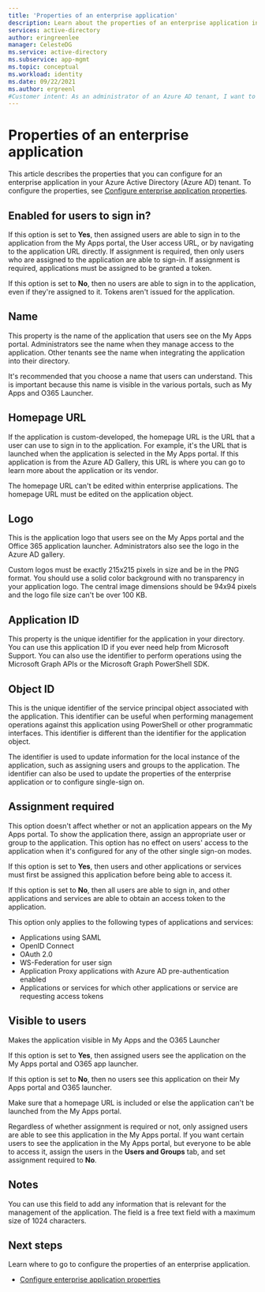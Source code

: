 ```yaml
---
title: 'Properties of an enterprise application'
description: Learn about the properties of an enterprise application in Azure Active Directory.
services: active-directory
author: eringreenlee
manager: CelesteDG
ms.service: active-directory
ms.subservice: app-mgmt
ms.topic: conceptual
ms.workload: identity
ms.date: 09/22/2021
ms.author: ergreenl
#Customer intent: As an administrator of an Azure AD tenant, I want to learn more about the properties of an enterprise application that I can configure.
---
```


# Properties of an enterprise application

This article describes the properties that you can configure for an enterprise application in your Azure Active Directory (Azure AD) tenant. To configure the properties, see [Configure enterprise application properties](add-application-portal-configure.md).

## Enabled for users to sign in? 

If this option is set to **Yes**, then assigned users are able to sign in to the application from the My Apps portal, the User access URL, or by navigating to the application URL directly. If assignment is required, then only users who are assigned to the application are able to sign-in. If assignment is required, applications must be assigned to be granted a token.

If this option is set to **No**, then no users are able to sign in to the application, even if they're assigned to it. Tokens aren't issued for the application.  

## Name 

This property is the name of the application that users see on the My Apps portal. Administrators see the name when they manage access to the application. Other tenants see the name when integrating the application into their directory. 

It's recommended that you choose a name that users can understand. This is important because this name is visible in the various portals, such as My Apps and O365 Launcher. 

## Homepage URL 

If the application is custom-developed, the homepage URL is the URL that a user can use to sign in to the application. For example, it's the URL that is launched when the application is selected in the My Apps portal. If this application is from the Azure AD Gallery, this URL is where you can go to learn more about the application or its vendor. 

The homepage URL can't be edited within enterprise applications. The homepage URL must be edited on the application object. 

## Logo 

This is the application logo that users see on the My Apps portal and the Office 365 application launcher. Administrators also see the logo in the Azure AD gallery.

Custom logos must be exactly 215x215 pixels in size and be in the PNG format. You should use a solid color background with no transparency in your application logo. The central image dimensions should be 94x94 pixels and the logo file size can't be over 100 KB.

## Application ID 

This property is the unique identifier for the application in your directory. You can use this application ID if you ever need help from Microsoft Support. You can also use the identifier to perform operations using the Microsoft Graph APIs or the Microsoft Graph PowerShell SDK.

## Object ID 

This is the unique identifier of the service principal object associated with the application. This identifier can be useful when performing management operations against this application using PowerShell or other programmatic interfaces. This identifier is different than the identifier for the application object. 

The identifier is used to update information for the local instance of the application, such as assigning users and groups to the application. The identifier can also be used to update the properties of the enterprise application or to configure single-sign on. 

## Assignment required 

This option doesn't affect whether or not an application appears on the My Apps portal. To show the application there, assign an appropriate user or group to the application. This option has no effect on users' access to the application when it's configured for any of the other single sign-on modes. 

If this option is set to **Yes**, then users and other applications or services must first be assigned this application before being able to access it. 
 
If this option is set to **No**, then all users are able to sign in, and other applications and services are able to obtain an access token to the application. 
 
This option only applies to the following types of applications and services: 
- Applications using SAML
- OpenID Connect
- OAuth 2.0
- WS-Federation for user sign
- Application Proxy applications with Azure AD pre-authentication enabled
- Applications or services for which other applications or service are requesting access tokens 

## Visible to users 

Makes the application visible in My Apps and the O365 Launcher 

If this option is set to **Yes**, then assigned users see the application on the My Apps portal and O365 app launcher. 

If this option is set to **No**, then no users see this application on their My Apps portal and O365 launcher. 

Make sure that a homepage URL is included or else the application can't be launched from the My Apps portal.

Regardless of whether assignment is required or not, only assigned users are able to see this application in the My Apps portal. If you want certain users to see the application in the My Apps portal, but everyone to be able to access it, assign the users in the **Users and Groups** tab, and set assignment required to **No**. 

## Notes 

You can use this field to add any information that is relevant for the management of the application. The field is a free text field with a maximum size of 1024 characters. 

## Next steps

Learn where to go to configure the properties of an enterprise application.

- [Configure enterprise application properties](add-application-portal-configure.md)
